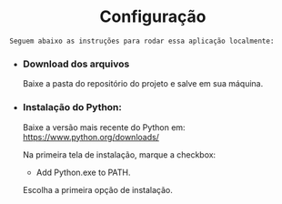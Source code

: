 <h1 align="center">Configuração</h1>

    Seguem abaixo as instruções para rodar essa aplicação localmente:

- ### Download dos arquivos

     Baixe a pasta do repositório do projeto e salve em sua máquina.

- ### Instalação do Python:

     Baixe a versão mais recente do Python em: https://www.python.org/downloads/

     Na primeira tela de instalação, marque a checkbox: 
     
     - Add Python.exe to PATH.

     Escolha a primeira opção de instalação.


